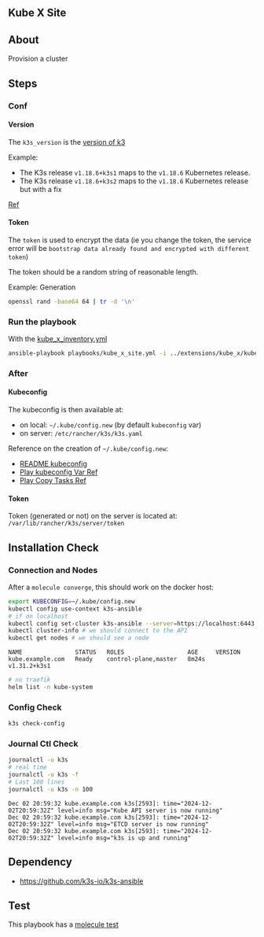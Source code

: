 ## Kube X Site

## About

Provision a cluster 

## Steps

### Conf

#### Version

The `k3s_version` is the [version of k3](https://github.com/k3s-io/k3s/releases)

Example:
* The K3s release `v1.18.6+k3s1` maps to the `v1.18.6` Kubernetes release.
* The K3s release `v1.18.6+k3s2` maps to the `v1.18.6` Kubernetes release but with a fix

[Ref](https://github.com/k3s-io/k3s?tab=readme-ov-file#release-cadence)


#### Token

The `token` is used to encrypt the data (ie you change the token, the service error will be `bootstrap data already found and encrypted with different token`)

The token should be a random string of reasonable length.

Example: Generation
```bash
openssl rand -base64 64 | tr -d '\n'
```

### Run the playbook

With the [kube_x_inventory.yml](../extensions/kube_x/kube_x_inventory.yml)
```bash
ansible-playbook playbooks/kube_x_site.yml -i ../extensions/kube_x/kube_x_inventory.yml
```

### After
#### Kubeconfig

The kubeconfig is then available at:
* on local: `~/.kube/config.new` (by default `kubeconfig` var)
* on server: `/etc/rancher/k3s/k3s.yaml`

Reference on the creation of `~/.kube/config.new`:
* [README kubeconfig](https://github.com/k3s-io/k3s-ansible?tab=readme-ov-file#kubeconfig)
* [Play kubeconfig Var Ref](https://github.com/k3s-io/k3s-ansible/blob/master/roles/k3s_server/defaults/main.yml#L5C13-L5C31)
* [Play Copy Tasks Ref](https://github.com/k3s-io/k3s-ansible/blob/master/roles/k3s_server/tasks/main.yml#L145)

#### Token

Token (generated or not) on the server is located at: `/var/lib/rancher/k3s/server/token`



## Installation Check

### Connection and Nodes

After a `molecule converge`, this should work on the docker host:
```bash
export KUBECONFIG=~/.kube/config.new
kubectl config use-context k3s-ansible
# if on localhost
kubectl config set-cluster k3s-ansible --server=https://localhost:6443
kubectl cluster-info # we should connect to the API
kubectl get nodes # we should see a node
```
```
NAME               STATUS   ROLES                  AGE     VERSION
kube.example.com   Ready    control-plane,master   8m24s   v1.31.2+k3s1
```
```bash
# no traefik
helm list -n kube-system
```




### Config Check

```bash
k3s check-config
```

### Journal Ctl Check

```bash
journalctl -u k3s
# real time
journalctl -u k3s -f
# Last 100 lines
journalctl -u k3s -n 100

```
```
Dec 02 20:59:32 kube.example.com k3s[2593]: time="2024-12-02T20:59:32Z" level=info msg="Kube API server is now running"
Dec 02 20:59:32 kube.example.com k3s[2593]: time="2024-12-02T20:59:32Z" level=info msg="ETCD server is now running"
Dec 02 20:59:32 kube.example.com k3s[2593]: time="2024-12-02T20:59:32Z" level=info msg="k3s is up and running"
```


## Dependency
* https://github.com/k3s-io/k3s-ansible

## Test

This playbook has a [molecule test](../extensions/kube_x/README.md)
